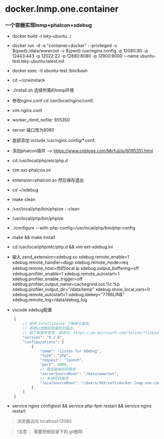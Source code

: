 # docker.lnmp.one.container
### 一个容器实现lnmp+phalcon+xdebug

-   docker build -t lsky-ubuntu ./
-   docker run -d -e "container=docker" --privileged -v         ${pwd}:/data/wwwroot -v ${pwd}:/usr/nginx.config -p 12080:80 -p 12443:443 -p 12022:22 -p 12880:8080 -p 12900:9000 --name ubuntu-test lsky-ubuntu:latest init

-   docker exec -ti ubuntu-test /bin/bash

- cd ~/oneinstack

- ./install.sh    选择所需的lnmp环境

- 修改nginx.conf  cd /usr/local/nginx/conf/

- vim nginx.conf

- worker_rlimit_nofile: 655350

- server 端口改为8080

- 底部添加 include /usr/nginx.config/*.conf;

- 添加phalcon插件 --> https://www.cnblogs.com/Mirfuii/p/6095351.html


- cd /usr/local/php/etc/php.d

- vim ext-phalcon.ini

- extension=phalcon.so 然后保存退出

- cd ~/xdebug

- make clean

- /usr/local/php/bin/phpize --clean

- /usr/local/php/bin/phpize

- ./configure --with-php-config=/usr/local/php/bin/php-config

- make && make install

- cd /usr/local/php/etc/php.d && vim ext-xdebug.ini

- 输入 zend_extension=xdebug.so
        xdebug.remote_enable=1
        xdebug.remote_handler=dbgp
        xdebug.remote_mode=req
        xdebug.remote_host=你的local ip
        xdebug.output_buffering=off
        xdebug.profiler_enable=1
        xdebug.remote_autostart=1
        xdebug.profiler_enable_trigger=off
        xdebug.profiler_output_name=cachegrind.out.%t.%p
        xdebug.profiler_output_dir="/data/temp"
        xdebug.show_local_vars=0
        xdebug.remote_autostart=1
        xdebug.idekey="7766LIN$"
        xdebug.remote_log=/data/debug_log

- vscode xdebug配置
```javascript
    {
        // 使用 IntelliSense 了解相关属性。 
        // 悬停以查看现有属性的描述。
        // 欲了解更多信息，请访问: https://go.microsoft.com/fwlink/?linkid=830387
        "version": "0.2.0",
        "configurations": [
            {
                "name": "Listen for XDebug",
                "type": "php",
                "request": "launch",
                "port": 9000,
                // 服务器端项目路径
                "serverSourceRoot": "/data/wwwroot",
                // 本地项目路径
                "localSourceRoot": "/Users/XXX/soft/docker.lnmp.one.container/data/wwwroot"
            }
        ]
    }
```

- service nginx configtest && service php-fpm restart && service nginx restart

> 浏览器访问 localhost:12080

> !注意 ： 需要把根目录下的.git删除

